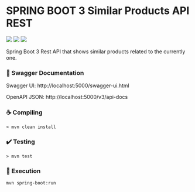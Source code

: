 # SPRING BOOT 3 Similar Products API REST

![](https://img.shields.io/badge/Java-ED8B00?style=flat&logo=openjdk&logoColor=white)
![](https://img.shields.io/badge/SpringBoot-3-green)
![](https://img.shields.io/badge/docker-%230db7ed.svg?style=for-the-badge&logo=docker&logoColor=white)

Spring Boot 3 Rest API that shows similar products related to the currently one.

### :bookmark_tabs: Swagger Documentation
Swagger UI: http://localhost:5000/swagger-ui.html

OpenAPI JSON: http://localhost:5000/v3/api-docs

### :coffee: Compiling
`> mvn clean install`

### :heavy_check_mark: Testing
`> mvn test`

### :rocket: Execution
`mvn spring-boot:run`
